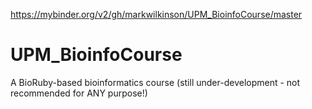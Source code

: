 https://mybinder.org/v2/gh/markwilkinson/UPM_BioinfoCourse/master

# UPM_BioinfoCourse
A BioRuby-based bioinformatics course (still under-development - not recommended for ANY purpose!)
